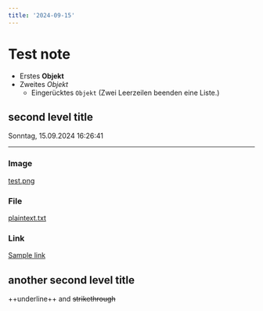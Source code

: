 ```yaml
---
title: '2024-09-15'
---
```


# Test note

-   Erstes **Objekt**
-   Zweites *Objekt*
    -   Eingerücktes `Objekt` (Zwei Leerzeilen beenden eine Liste.)

## second level title

Sonntag, 15.09.2024 16:26:41

------------------------------------------------------------------------

### Image

[test.png](./test.png)

### File

[plaintext.txt](./plaintext.txt)

### Link

[Sample link](http://kicker.de)

## another second level title

++underline++ and ~~strikethrough~~